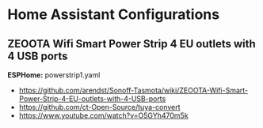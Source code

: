 # Home Assistant Configurations

## ZEOOTA Wifi Smart Power Strip 4 EU outlets with 4 USB ports 
**ESPHome:** powerstrip1.yaml
 - https://github.com/arendst/Sonoff-Tasmota/wiki/ZEOOTA-Wifi-Smart-Power-Strip-4-EU-outlets-with-4-USB-ports
 - https://github.com/ct-Open-Source/tuya-convert
 - https://www.youtube.com/watch?v=O5GYh470m5k


